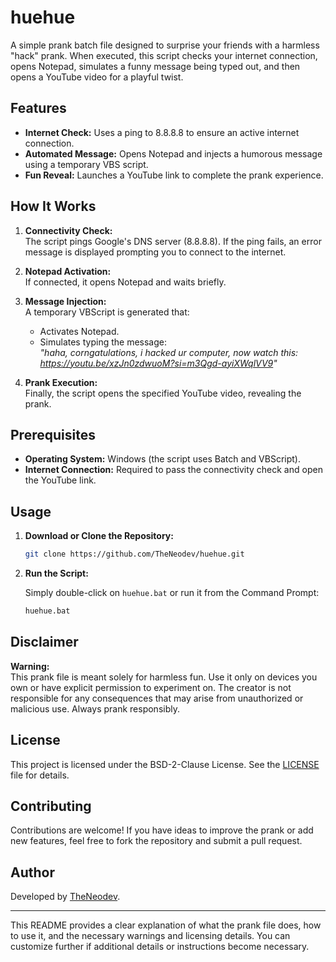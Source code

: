 

# huehue

A simple prank batch file designed to surprise your friends with a harmless "hack" prank. When executed, this script checks your internet connection, opens Notepad, simulates a funny message being typed out, and then opens a YouTube video for a playful twist.

## Features

- **Internet Check:** Uses a ping to 8.8.8.8 to ensure an active internet connection.
- **Automated Message:** Opens Notepad and injects a humorous message using a temporary VBS script.
- **Fun Reveal:** Launches a YouTube link to complete the prank experience.

## How It Works

1. **Connectivity Check:**  
   The script pings Google's DNS server (8.8.8.8). If the ping fails, an error message is displayed prompting you to connect to the internet.

2. **Notepad Activation:**  
   If connected, it opens Notepad and waits briefly.

3. **Message Injection:**  
   A temporary VBScript is generated that:
   - Activates Notepad.
   - Simulates typing the message:  
     *"haha, corngatulations, i hacked ur computer, now watch this: https://youtu.be/xzJn0zdwuoM?si=m3Qgd-ayiXWqlVV9"*

4. **Prank Execution:**  
   Finally, the script opens the specified YouTube video, revealing the prank.

## Prerequisites

- **Operating System:** Windows (the script uses Batch and VBScript).
- **Internet Connection:** Required to pass the connectivity check and open the YouTube link.

## Usage

1. **Download or Clone the Repository:**

   ```bash
   git clone https://github.com/TheNeodev/huehue.git
   ```

2. **Run the Script:**

   Simply double-click on `huehue.bat` or run it from the Command Prompt:

   ```bat
   huehue.bat
   ```

## Disclaimer

**Warning:**  
This prank file is meant solely for harmless fun. Use it only on devices you own or have explicit permission to experiment on. The creator is not responsible for any consequences that may arise from unauthorized or malicious use. Always prank responsibly.

## License

This project is licensed under the BSD-2-Clause License. See the [LICENSE](LICENSE) file for details.

## Contributing

Contributions are welcome! If you have ideas to improve the prank or add new features, feel free to fork the repository and submit a pull request.

## Author

Developed by [TheNeodev](https://github.com/TheNeodev).

---

This README provides a clear explanation of what the prank file does, how to use it, and the necessary warnings and licensing details. You can customize further if additional details or instructions become necessary.
